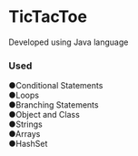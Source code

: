 # TicTacToe
<p>Developed using Java language</p>
<h3>Used</h3>
●Conditional Statements<br>
●Loops<br>
●Branching Statements<br>
●Object and Class<br>
●Strings<br>
●Arrays<br>
●HashSet<br>
